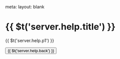 <route lang="yaml">
meta:
  layout: blank
</route>

<h1 p0 m0>{{ $t('server.help.title') }}</h1>

<p>{{ $t('server.help.p1') }}</p>

<div flex justify-center mt10>
  <button @click="$router.back()" btn btn-primary scale>
  {{ $t('server.help.back') }}
  </button>
</div>
